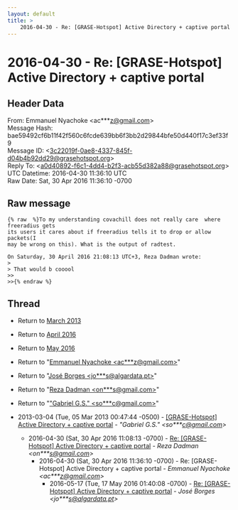 ```yaml
---
layout: default
title: >
    2016-04-30 - Re: [GRASE-Hotspot] Active Directory + captive portal
---
```


# 2016-04-30 - Re: [GRASE-Hotspot] Active Directory + captive portal

## Header Data

From: Emmanuel Nyachoke \<ac***z@gmail.com\><br>
Message Hash: bae59492cf6b11f42f560c6fcde639bb6f3bb2d29844bfe50d440f17c3ef33f9<br>
Message ID: \<3c22019f-0ae8-4337-845f-d04b4b92dd29@grasehotspot.org\><br>
Reply To: \<a0d40892-f6c1-4dd4-b2f3-acb55d382a88@grasehotspot.org\><br>
UTC Datetime: 2016-04-30 11:36:10 UTC<br>
Raw Date: Sat, 30 Apr 2016 11:36:10 -0700<br>

## Raw message

```
{% raw  %}To my understanding covachill does not really care  where freeradius gets 
its users it cares about if freeradius tells it to drop or allow packets(I 
may be wrong on this). What is the output of radtest.

On Saturday, 30 April 2016 21:08:13 UTC+3, Reza Dadman wrote:
>
> That would b cooool
>>
>>{% endraw %}
```

## Thread

+ Return to [March 2013](/archive/2013/03)
+ Return to [April 2016](/archive/2016/04)
+ Return to [May 2016](/archive/2016/05)

+ Return to "[Emmanuel Nyachoke <ac***z<span>@</span>gmail.com>](/authors/ac___z_at_gmail_com)"
+ Return to "[José Borges <jo***s<span>@</span>algardata.pt>](/authors/jo___s_at_algardata_pt)"
+ Return to "[Reza Dadman <on***s<span>@</span>gmail.com>](/authors/on___s_at_gmail_com)"
+ Return to "["Gabriel G.S." <so***c<span>@</span>gmail.com>](/authors/so___c_at_gmail_com)"

+ 2013-03-04 (Tue, 05 Mar 2013 00:47:44 -0500) - [[GRASE-Hotspot] Active Directory + captive portal](/archive/2013/03/2f112d828984f8af8a4edb7ee09abf4403a5887f2b59b566f254a892c0e7f2f2) - _"Gabriel G.S." \<so***c@gmail.com\>_
  + 2016-04-30 (Sat, 30 Apr 2016 11:08:13 -0700) - [Re: [GRASE-Hotspot] Active Directory + captive portal](/archive/2016/04/03fe8cbf02b09efa8cb817afd03ea25b32c5ce75206059d2e2d5b309e9819e2a) - _Reza Dadman \<on***s@gmail.com\>_
    + 2016-04-30 (Sat, 30 Apr 2016 11:36:10 -0700) - Re: [GRASE-Hotspot] Active Directory + captive portal - _Emmanuel Nyachoke \<ac***z@gmail.com\>_
      + 2016-05-17 (Tue, 17 May 2016 01:40:08 -0700) - [Re: [GRASE-Hotspot] Active Directory + captive portal](/archive/2016/05/58fd4814ba84c6f74de6898cf373f9ade125f084a6cdb421cc621ead6dcadf63) - _José Borges \<jo***s@algardata.pt\>_

